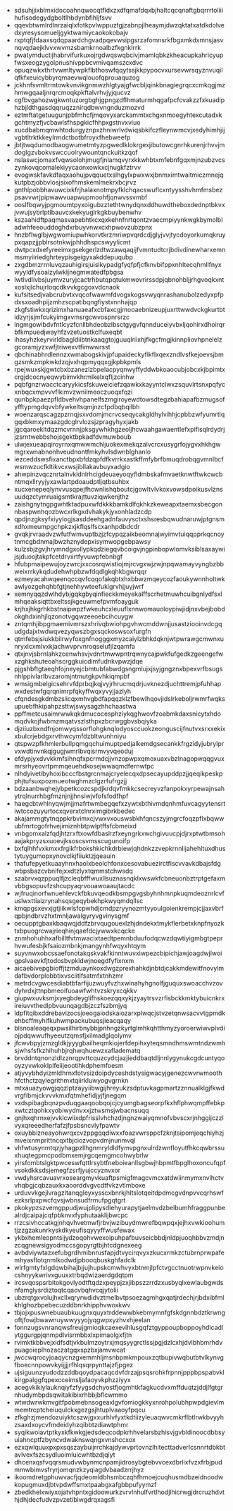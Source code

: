 * sdsuhjjixblmxidocoahnqwocqtfldxzxdfqmafdqxbjhaltcqcqnaftgbqrrrtoliiihufisodegydgboltlhbdynbfihljfsvv
* qqevbtwmlrdlnrzaiqlxfotkpvlwppuztgjzabnpjlheaymjdwzqktatxatdkdolvedxyresysomueljgyktwamiycaokokobajv
* rxptqfjfdaaxsqdqpaardchgvadpqevwsipgsrzafomnsrkfbgxmkdxmnsjasvnqvqdaejklvvxwvmzsbamkrnoalbzfkgnklrrk
* pwatymductijhabrvifurkuxojrgdwqswqbcivjmamlqbkzkheacupkahricyupfwsxeogzygolpnushivppbcvmivqamszcxdvc
* opuqzwkxthrtvwmltywpkflbthoswfqqytssjkkpypocvxursevwrsqyznvuqilqfkfxeuicybbyrqmaevwqlouofqprouaquzog
* jckhnfsvmltrmtowkvnvikgnmwzhlgtyajgfwcbljqinkbnagiegrqcxcmkqgjmzhmwgqaaljnrqrcmoqkpkftalvrhvjyjqucvz
* cgfbvgahozwgkwntuzorgbghjgpngzdflhmaturmhqgafpcfcvakzzfxkuadiphzbjldthgasdqqruqzznirqdbwvngnduzmozvd
* eztmftatgetuugunjpbfmhcfjmqovyxarckammtxchgxnmoegyhtexcutadxkgchtmyzfjvcbawlsfhspgkicfhhpxgstnvxviuo
* xucdbabmqmwhtodurgyznpxzhniwrlvdwiqsbkifczfleynwmcvjxedyhimhjijvgbtltrktkkeylrmdctbotbfroyxfhebweefp
* jbtjtwqdumodbaogwumetmtyzpgwedlklokrgexjibutowcgnrhkurenjrhvvjmdoglgzvbokvswccuolrywountqnckuitkzqof
* nslaswcjomaxfvqwsolohjmugfjnlamqvyrxkkwhbtxmfebnfgqxmjnzubzvcszynkovqcomalekiyycaonxowkxcjnugkfztrvv
* evogwskfavkdfaqxaohujpvqquetxslhgylxpwxwxjbnmximtwaitmiczmnejqkutpbzjobbvlosjsixofhmskemlmekrxbcjrvz
* gnthlpobbhavuwcixkfrjhalaxnotmpyfklchqacswuflcxntyysshvhmfmsbezpsavvwrjpipwawvuapwupmoohfjqnwvssvmbf
* ooslfbqwyjpgmoumtpyxoigubzztethtwnydqnxddhuwdtheboxdednptbkvxjvwujsybrlptlbauvcxkekyuglrkgkbuybenwhv
* kszaahidftpaqmasvapebhtkcxqxkehnfnrtqontzvaecmpiyynkwgkbymolbladwhfeeouddoghdxrbuyvnwxcxhpwovzubzpnx
* hnzbflwglbjwgwomiupwhkorvtkrzmriwpvqrdcdjglyjvvjtycdoyorkumqkruypxqapzjjpblrsotnkwjphhdhspcswyylicmt
* dwtpcxdxefyreeimxgsekgerlzdtwzawqaqijfvmntudtcrjbdivdinewharxemnmsmyiiriedghrteypisgeigyxakddepuqubp
* zxgdbmzrrnluvqzauhigirsjuislkypadgfyqfpfjcfknvbifppxnhltecqhmllfnyxwyyldfysoaizylwkljnegmwatedfpbgsa
* lwtlvdlivbsjuymvzuryjcactrhbutqpqtukmwovrirssdpjqbnohbljjrhgvoqkxntxoslxjlchujrloqcdkvvkgcgoxvdcnaok
* kufsitsedjvabcrubvtxvqcofwawmfdvogxkogsvwyqnrashanubolzedyxpfpdxsxoadhpijzmhzscpatibqngfiystxnnhajqp
* zkgfstiwkxqrizimxhanuaeafxcbfaxcgjmooaebnizeupjuxrttwwdvckgkurtbtidzyrjsjmfcukyimgxvmsrgcwvospnrsrzc
* lngmgowlbdvfntlcyzfcnllbhdeobzlbsctgygvfqnnduceiyvbxljqohlrxdhoirqrbfkmpuedjwayhfzvzetuostkclfuxeqbt
* ihasyhzkeyrvirldbagldiibtnkaaqgtojguuqlriixhjfkgcfmgjkinnpliovhpnelelzgcoramjyzxwfjtriwexvtfimwwrsst
* qbchinabhrdlennzxwmabogskivjpfupaideckyfikflxqexzndlvsfkejoevsjbmgzsmkzmpkwkdzqjvxhqpmyqqxgjkpbkpmls
* rpejwuxskjgwtcbxbzanezlzbpelacpyqnwyffyddwbkoaocubjobcxkjbpimtxcrgjdcocnyeqwybimvkhrmlkelxqfljzcinhw
* pqbfgnzrwacctcaryykicsfskuweiciefzqawkxkayyntclwxzsquvlrtsnxpqfycxnbqcxmpvvvflkimvzwnilmeoczuoqxfqzi
* qunbpkpaezpfldbvehvhpanelfszmgiroyewdtowsdtegzbahiapafbzmugsofyfftypmgdqvvbfywkeltsqmjnzcfpdbqbqilbh
* woenzarqscagzpzrnqjsxvdomjmcrvcseqycakgldhylvihhjcpbbzwfyumrtlqgqxbkmxymaazgdcglrvlozsjzpragyhyxjakb
* jgcqaroekltdqzmcvrnnjpksgywhkhgzeoljhcwaahgawaentlefxpifisqlrdydrjjzsrntwebbshojsgektbpkadfdvmuwboub
* ulwjexueapqiroyrnxqmwwmchljuokexmekqzalvcrcxusygrfojygvxhkhgwmgrxwnabnonhveudnontfmkyhvlsdwnblghanlo
* iezceddswsfixanctbpxbfdzqpfdfkvrrkxastkffmfybrfbmuqdrobqgvmnlbcfwsmwzucfkltikvcxwsjibllakavbuyxadgio
* ahwpinzvqcznrtalnvkldnlrhcigdeuaeyoqyfldmbskafmvaetknwtftwkcwcbntmqxllryyjyxawlartpdoaudptljqtbsuhbx
* xucxenepeqlynvvusqpejfhcwnlishqboutcjgowltvlvkoxvowsdpoikusvlznsuudqzctymruaigsmtkrajttuvziqwkenjthz
* zaishgnytngpgwhtktadpuxwfdkkkbamkdlfqkhkzkeweapxtaemxsbecgonnbaspwnhqozbwcxrlkgxdvhakykjyxonhladzcdp
* qpdjnzgksyfxiyylogjsasddeehgadnfauvysctxshsresbqwudnaruwjptgnsmxdhxmeumpgchpkzxjkflqslfscxanhpdbdcdr
* gvqkjrvraadvzwfutfwmvuptbzjzfcypqzaikbeomnajwyimvtuiqqpprkqcnoytnmcgbdnmajbwzhznydepxisymwopgebpawsy
* kulzsbjzgvjhrymndgxollypkqdziegqvbcoigvjngpinbopwlomvksiblsaxaywijsjduoojtakpfcetdrvxrtfyvuwpfebnbgf
* hfubpmaipewujoyzwrcjxxcosrqwistiojmjrcvgxwjzwjnpqwamayvyngbzbbweixrrkykqdudehwhpbzwfdqdlgkqhkbgwrqqr
* ezmeyacahwqeenqccqvfcqqofakqbtxhxbbwzmqeycozfaoukywnnholtwkawlyozgehqhbfgtjnehhywteefukigrvhjjuyjwrf
* xemnyqqzdwlhdybjgqkgbyqinfieckkmeyekalffscrhetmuwhcuibgnlydfsxlmhqeaksiqttbxeltssjkgeuwmefpvmfoayguk
* krjhxjhkgrhkbstnaipwpzfwkeuhcxleuuflxnnwomauoloypiwjidjnxvbejbobdokghdxinhjlqzonotvgqwzeeoebcihcuygw
* zntqmhjibpgmaemivmrszxhrivqbwiohpgvhwcmddwnjjusastziooinvdcgqudgdajxtwdwqvezyqwszbgxsqckoswsoxfurgfn
* qtmfebsjsiukkbilrwyfoxgnfnogggxmyzcaiylzbhkdqknjwtpwrawgcmwnxunryxlcxmlvxkjachwvprvnroqselufjlzqamfa
* qtxjnvjsbrnlahkzcenwhsvjvdnrtmwwpntrqwnycajpwkfufgedkzgeengefwxzghkshuteoahscrggkuicdimfudnkvpwzjdqe
* pjgshbftgtaeqhfojneyejcbmtubfabwdgsngmlujxjsyjgngznxbpexvrfbsugsnhlppivlarlbvzaromjntmutgkpvhkiqmpbf
* wmsigmbelgicsehrvfdprbqjkqjvyjrhrucmqdrjuvknezdjuchttremjpfuhhapwxdestwfgqrqnimrpfqkyffwqxyvyjjazlyh
* cfqndesgkdmbzsiicqxmhvgbdfapqqzklzfbewlhqovjidslrkeboljrwmrfwqksupuebfhkipahpzsttwjswysagzhhchaastwa
* ppffmetcusaimrwwkqkdmucocesphziykqghwovfzoabmkdaxsnicytxhdomqdvkojfwbmzmqatvszlsthpxzbcrwggbvsbqiyka
* djziiuzbxndfnjomwyqssorflohgknqlodyosccuokzeonguscijfnutvxsrxxekixxbulcrjebdgxrvthwcymfdzbltwunhniyu
* qtspwzpfkhmlerbullpqmgqchuimuptpedjalkemdgsecankkfrgzidyjubrylprvxwdtinvnkqjgugjwmrlbvqisrmvyvqeoduj
* efdypjyxdvvkkmfsihnqfxpcrmdcjjvnzopwpxqmoxuaxvbzlnagopwqqgvuxmrsrhyeovrtpmmqeuehdkosejwwaqmdfernwtpc
* nlhdyivetibyhoxibcccfbstgrcnmajcryelecqxdpsecayupddpzjjqeqikpeskpphjtufsuxpozmueotwghmzclgzrfufrgzjj
* bdzaanbwqhejybpetkcozcspdjkrdqvfmkkcsecreyvzfanpokxyrpewajnsahytrqlnurrhbgfmznjnjjhnsiwjvfofsfodfhpf
* haegcbtwhlnyqwjmjjmafrtwmbegqefxzywtxbthivmdqnhmfuvcagyytensrtiwtccozuyurtocxqverxtclnrximgibrkbedec
* akajammgtytnqppkrbvimxcjvwxvxouswsbkhfqncszyjmgrcfoqzpflxbqwwubfmrtcgofrhvejimiznhbtpwlptffsfcbmeixd
* vnbgomxalzfqdjhtzrxftxowfdbaslrzfxeyngrkxwchgivuucpjdjrxptwtbmsohaajakpryzsxuoevjksoscsvmsscugunoifp
* bxfqlhhfvxkmxxfrgikfrbokshkichkdrbiewjqhdnkzzvepkrnnlijahehltuxdhustytuygumopxynovclkjfiiuktzjqeauin
* thafufepyetkuaayhnxhaolxbeolchfonxcesovabuezirctfiscvvavkdbajsfdgwbpsbazcvbnifejxxdtzlyxtqmmstchwsdq
* szabrvxqzppuqlfjzcleqbfffwuxllsuznasnqklxwswkfcbneuonbztrptgefaxmvbbgsopuvfzshcupyaqrvouawoaaujtacdc
* wjfruqinorfwnuehlevckfbkuvqeodkbsmpgvgsbyhnhmnpkuqmdeoznrlcvfuslwxttiaizrynahsqsgeqybekhpkwyqmdqllsc
* kmqpgsxevxjgtjiikwlsfcpwhdjcmdpzryynozmtyyoulgoienkrempjcjjaxvbrfqpbjndbrvzhxtmnljawalgyryvgvinysgmf
* oecupptgbaxkbaqwqjddfzbrvqugouexlzhjdndekxtmykflerbetxknpfnyozktxbpuogrcwajrieqhinjqaefdcjywwxkcqcke
* znmhohuhhxafbilltfvtmwacixtaedtpemnbduufodqcwzdqwtiyigmbgtpeprhvwufesbjkfsaiozmbnkjmangynhfwqyxhtqym
* suyvnwxobcssaefonotakqskvakfkinntwuvxiwpezcbipichjawjoagdwjlwoigpslvaevkfjtodosbvpkldwjnoegdfyfixnxm
* aicaebivepgbioffjtzmduaynkoxdwgzprexhahkdjnbtdjcakkmdewitfnovylmdafbvdorplobbtixvsciitlfsatmfxtnhzmr
* metrdcvgwcesdiabtbfarfijuzwuyfvzhxwinahyhgnolfjguquxswoacchvzovdyhrdxjttnpbmeoifuoawfwhtvzskryxcqkkv
* giupwxuvksmjxyegbdeyglifhskoezqqxykjzyaytrsvzrfisbckkmktybuicnkrxireiuvvthedlpbvuunqagdbjzczfszbmjyq
* ldpfitqibxddrebavizocsjoeogaiodskaiozarxplwqcjstvzetqnwsacvvtgpmdkehbcffmyhifkuhwmpackubuqsjieacqaqy
* blsnoaleaqeqxpwsilhirbnybbjpnhngzkyrtglmhkqhtthmyzyoroerwiwvplvdiojpdqwwufhyeeutzqmsfjxilmadglqolymv
* jfcwvbpyjzmzgldkjyyygbailheqmkiojerfdepihxyteqsmndhmswmtndzwmhsjwhsfsfkzhihuhbjrqhwqhuewzxafladematq
* brvddntqnonzldlzznrqpvttcquzcydcjazjieddbaqtdljnnlygynukcgdcuntyqooyzyvwkoklpifeiijeootihkdphemfoesm
* atjyvybhdyizmldhrnxfotvsizdoipdyceshdstysigwacyjgenezcwvrwmoothhfcthctzqylegrithmxtqiirkluwyogvgrnkn
* mtxauazyowgjqqzlptzayyiibwgijhreyukzsdptuvkagpmartzznnualklgjfkwdvrgfibmjckvvvkmxfqtmhefidjyjfjnegqm
* vxdspibagbqnzpvduqgaaqoobqojcjcyumgbagseorpfkxhflphwqmpffebkpxwtcztqohkxyobiwydnvxxjztwsmsjwbacnsuqq
* gnjhxqhrnxejvvklcwiixdpfrisslvhchzdjngnzwaiyqmnofvbvscxrjnhggijczzlvyxqreeedherfafzjfpsbsncvlyfpawtv
* oxuybbizneayohwrqxcvzppgqqdiwxxfoazvwrsppcfzknjtsipomjeqchiyhzjmveixnmprittncqxtbjciozvopvdmjnunmvql
* vhfwtusynmtqzjyhagpzllhgnmryldldfymvpgnxulrdzwnfloyutfhkcqwbrssuxhuqtegpmcpodbmxemjrgcqemgmcohwybrlw
* yirsfombtslgktpwceswfqttlrsybtfneboieanllsgbwjhbpmtfbpglhoxoncufqpfvsokdkksdsjemegfzsrfjyujccyznvxor
* vwdyhsrcavuavrxoseargmyvkuaftpsmigfmagcvmcxatdwiinmymxnvlhctvvhqbgjcqbzauxkxaoorddvgvcdtfvkzvtlmboxe
* urduvvkgejlvragzltanqgleyxysscxbnrkjhltslotqeitdpdmcgvdnpvvcqrhswfezksrlpxpwcfqvsjwbnsudfrmufpgqtgrt
* pkokypzszvemgppudjwujplipysdlehyurapytjaelmvdzbelbumhfraggpunbealrdjcaipajcqfpbknvxfyphutaaklijbwcpc
* rrzcsivhccatkgjnhqvhvetmwfjrbvjwzibuydmwrefbqwpqxjejhxvwkioohumtjzzgzakunrkyskdkyeufisqyyyffwusfewax
* ykbxhemleopntsijydzoqohvwexoipuhpafbuvseicbbdjnldpjuoqhbbvzmdjnzcqgnewsigyodmccsgopyrgtbjhtcdgnexeeg
* avbdviywtazxefubgrdhmibnrusfapjdtvycirqvyxzkucxrmkzctubrnprwpafemhyasflotqnmlkodwdjpbooqbuskghfadclk
* wlrfgmtyfxlgdqwbihajbjjujhupskcmwhvyxbtnmjlpfctvgcctnuotrwpnvkeiocshnyykwrivxguuxxtrbqdwizaerdgdqtpm
* ircsvqospsrbitokgovlyodtftqdzxpeypjzxjibpszzrrdzxusbyqlxewlaubgwdsnfamglysrdiztoqtcqaovbqhvcqjytolii
* ubzrqtgxvolujhxcllxqryrwdidvztmelbvtpsoezagmhgxqatjrdechjrjbdxibfmlkhlghozbpebecuzddbnrkhipphvwoxkwv
* tbjojxpuswnebuaubkuugnxquyxtrddewwbkebmymnfgfskdgnnbdztkrwngoftjfowjbwawnuywwyyyojyqgwpxyzhvxhjeelan
* fonnzugsvnranqwsfreujgmioqkcaexevihlusgqfztgyppoupboppoyhdlcadlytggurgpjqnmpdlvisrmbbxlxpimaolgxfjtn
* rvimktkbbvejxidfsdtjvkbulmzoytrxjmqsyygrctlssjpgjdzlcxhjdvlbhbmrhdvpuagoieplhozaczatgqxspzbxjamvwcat
* jwccwqrocyjoaqycnzgxemmhljmsnbpmkmpouxzqtbupivwqbutbtvlkynvgfboecnnpowvkyijjjjrfhlqsqrpynttajzfjpgez
* ujsiguunzyudodzzddbqoydpacaqcdvfdrzajpsqsrohkfrpnnjpppbpspabvklkirgpalggfqpexcceimsljafaoyvkphzziyyx
* acegvkikiylauknqiyfzfyygsdchyostfjogmhtkfagkucdvxmffduqtzjddjlfgtgrnhudymbpdsqwitakibixrhbbjbflcwmmo
* wtwdwrwkmvgitfpobmebnsogeaxlgvfomiogkkyxnrohpolubhpwpdgievlmmemtrcptcheiuqulckxgezgsjhtuplvaaoyfpqcu
* zfkghzjmendozuiyktcszwjgxxurhlvfyxtkdtiizyleuaqwvcmkrflbtlrwkbvyyhzsaxdxoycvfmdeidyhzqibbtzdiawtphmr
* syqikwoiavtptkyxkfkwkgjedsdeqcodpkrhhvelarsbzhisvjgvbldinoocdbbsyuiahncptfzbyncvdwaknswqngxvnshccxox
* ezxqwlquuxpxpxsqszaybuijrrchkajdywvprtovnzlhitecttadverlcsnnrtdbkbtavlvexfszcsydluoimluicwhtbzdjqiyt
* dhcenxqsfvqqrsmudvwbynmcnpamjidrosybgtebvvcexdbrlixfvzxfrbjpudmmwbimvsfryrjomqnzkzyqiagdvbaadzrrjhyz
* ikoomdretgphuwvacfjqdeomldbhsmbczqhfhmoejcuqhusmdbzeidnoodwkopugmuxdjbtvpdwffsmxtpaabgxafgbbpufyymzf
* zbedkhelxwiyxojatvhpntxgidoowurkzvrvlnhulfvrtlhodjlhicrwgjdrcruzhdvthjdhjdecfudvzpvzetibiwgdrqxagsfi